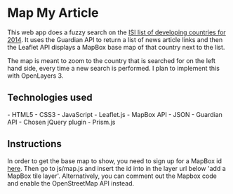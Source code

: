 <h1>Map My Article</h1>

This web app does a fuzzy search on the <a href="http://www.isi-web.org/component/content/article/5-root/root/81-developing">ISI list of developing countries for 2014</a>. It uses the Guardian API to return a list of news article links and then the Leaflet API displays a MapBox base map of that country next to the list.

The map is meant to zoom to the country that is searched for on the left hand side, every time a new search is performed. I plan to implement this with OpenLayers 3.

<h2>Technologies used</h2>
- HTML5
- CSS3
- JavaScript
- Leaflet.js
- MapBox API
- JSON
- Guardian API
- Chosen jQuery plugin
- Prism.js

<h2>Instructions</h2>

In order to get the base map to show, you need to sign up for a MapBox id <a href="https://www.mapbox.com/developers/api/">here</a>. Then go to js/map.js and insert the id into in the layer url below 'add a MapBox tile layer'. Alternatively, you can comment out the Mapbox code and enable the OpenStreetMap API instead.